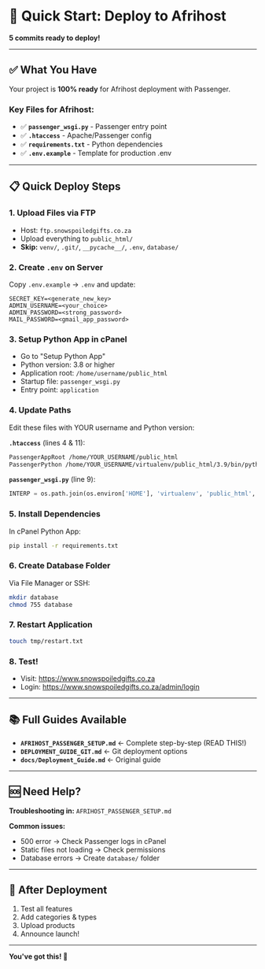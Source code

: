 # 🚀 Quick Start: Deploy to Afrihost

**5 commits ready to deploy!**

---

## ✅ What You Have

Your project is **100% ready** for Afrihost deployment with Passenger.

### Key Files for Afrihost:
- ✅ **`passenger_wsgi.py`** - Passenger entry point
- ✅ **`.htaccess`** - Apache/Passenger config
- ✅ **`requirements.txt`** - Python dependencies
- ✅ **`.env.example`** - Template for production .env

---

## 📋 Quick Deploy Steps

### 1. Upload Files via FTP
- Host: `ftp.snowspoiledgifts.co.za`
- Upload everything to `public_html/`
- **Skip:** `venv/`, `.git/`, `__pycache__/`, `.env`, `database/`

### 2. Create `.env` on Server
Copy `.env.example` → `.env` and update:
```env
SECRET_KEY=<generate_new_key>
ADMIN_USERNAME=<your_choice>
ADMIN_PASSWORD=<strong_password>
MAIL_PASSWORD=<gmail_app_password>
```

### 3. Setup Python App in cPanel
- Go to "Setup Python App"
- Python version: 3.8 or higher
- Application root: `/home/username/public_html`
- Startup file: `passenger_wsgi.py`
- Entry point: `application`

### 4. Update Paths
Edit these files with YOUR username and Python version:

**`.htaccess`** (lines 4 & 11):
```apache
PassengerAppRoot /home/YOUR_USERNAME/public_html
PassengerPython /home/YOUR_USERNAME/virtualenv/public_html/3.9/bin/python3
```

**`passenger_wsgi.py`** (line 9):
```python
INTERP = os.path.join(os.environ['HOME'], 'virtualenv', 'public_html', '3.9', 'bin', 'python3')
```

### 5. Install Dependencies
In cPanel Python App:
```bash
pip install -r requirements.txt
```

### 6. Create Database Folder
Via File Manager or SSH:
```bash
mkdir database
chmod 755 database
```

### 7. Restart Application
```bash
touch tmp/restart.txt
```

### 8. Test!
- Visit: https://www.snowspoiledgifts.co.za
- Login: https://www.snowspoiledgifts.co.za/admin/login

---

## 📚 Full Guides Available

- **`AFRIHOST_PASSENGER_SETUP.md`** ← Complete step-by-step (READ THIS!)
- **`DEPLOYMENT_GUIDE_GIT.md`** ← Git deployment options
- **`docs/Deployment_Guide.md`** ← Original guide

---

## 🆘 Need Help?

**Troubleshooting in:** `AFRIHOST_PASSENGER_SETUP.md`

**Common issues:**
- 500 error → Check Passenger logs in cPanel
- Static files not loading → Check permissions
- Database errors → Create `database/` folder

---

## 🎯 After Deployment

1. Test all features
2. Add categories & types
3. Upload products
4. Announce launch!

---

**You've got this! 🚀**

